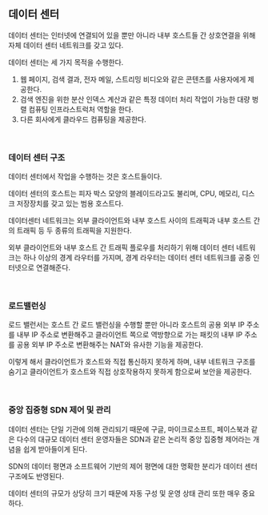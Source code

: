 ## 데이터 센터

데이터 센터는 인터넷에 연결되어 있을 뿐만 아니라 내부 호스트들 간 상호연결을 위해 자체 데이터 센터 네트워크를 갖고 있다.

데이터 센터는 세 가지 목적을 수행한다.

1. 웹 페이지, 검색 결과, 전자 메일, 스트리밍 비디오와 같은 콘텐츠를 사용자에게 제공한다.
2. 검색 엔진을 위한 분산 인덱스 계산과 같은 특정 데이터 처리 작업이 가능한 대량 벙렬 컴퓨팅 인프라스트럭처 역할을 한다.
3. 다른 회사에게 클라우드 컴퓨팅을 제공한다.

<br />

### 데이터 센터 구조

데이터 센터에서 작업을 수행하는 것은 호스트들이다.

데이터 센터의 호스트는 피자 박스 모양의 블레이드라고도 불리며, CPU, 메모리, 디스크 저장장치를 갖고 있는 범용 호스트다.

데이터센터 네트워크는 외부 클라이언트와 내부 호스트 사이의 트래픽과 내부 호스트 간의 트래픽 등 두 종류의 트래픽을 지원한다.

외부 클라이언트와 내부 호스트 간 트래픽 플로우를 처리하기 위해 데이터 센터 네트워크는 하나 이상의 경계 라우터를 가지며, 경계 라우터는 데이터 센터 네트워크를 공중 인터넷으로 연결해준다.

<br />

### 로드밸런싱

로드 밸런서는 호스트 간 로드 밸런싱을 수행할 뿐만 아니라 호스트의 공용 외부 IP 주소를 내부 IP 주소로 변환해주고 클라이언트 쪽으로 역방향으로 가는 패킷의 내부 IP 주소를 공용 외부 IP 주소로 변환해주는 NAT와 유사한 기능을 제공한다.

이렇게 해서 클라이언트가 호스트와 직접 통신하지 못하게 하며, 내부 네트워크 구조를 숨기고 클라이언트가 호스트와 직접 상호작용하지 못하게 함으로써 보안을 제공한다.

<br />

### 중앙 집중형 SDN 제어 및 관리

데이터 센터는 단일 기관에 의해 관리되기 때문에 구글, 마이크로소프트, 페이스북과 같은 다수의 대규모 데이터 센터 운영자들은 SDN과 같은 논리적 중앙 집중형 제어라는 개념을 쉽게 받아들이게 된다.

SDN의 데이터 평면과 소프트웨어 기반의 제어 평면에 대한 명확한 분리가 데이터 센터 구조에도 반영된다.

데이터 센터의 규모가 상당히 크기 때문에 자동 구성 및 운영 상태 관리 또한 매우 중요하다.
